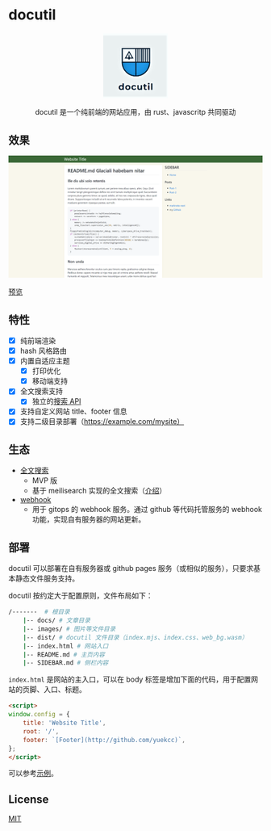 # docutil

<div style="text-align: center; margin: 20px">
    <p><img src="./docutil-logo.png" width="128"></p>
    <p>docutil 是一个纯前端的网站应用，由 rust、javascritp 共同驱动</p>
</div>


## 效果

![screenshot](./screenshot.png)

[预览](https://lambdadriver.space/)

## 特性

- [x] 纯前端渲染
- [x] hash 风格路由
- [x] 内置自适应主题
    - [x] 打印优化
    - [x] 移动端支持
- [x] 全文搜索支持
    - [x] 独立的[搜索 API](https://github.com/yuekcc/marknote-search-mvp)
- [x] 支持自定义网站 title、footer 信息
- [x] 支持二级目录部署（https://example.com/mysite）

## 生态

- [全文搜索](https://github.com/yuekcc/marknote-search-mvp)
    - MVP 版
    - 基于 meilisearch 实现的全文搜索（[介绍](https://lambdadriver.space/#/docs/202111/full-text-search-for-marknote.md)）
- [webhook](https://github.com/yuekcc/docutil-deploy-hook)
    - 用于 gitops 的 webhook 服务。通过 github 等代码托管服务的 webhook 功能，实现自有服务器的网站更新。

## 部署

docutil 可以部署在自有服务器或 github pages 服务（或相似的服务），只要求基本静态文件服务支持。

docutil 按约定大于配置原则，文件布局如下：

```sh
/-------  # 根目录
    |-- docs/ # 文章目录
    |-- images/ # 图片等文件目录
    |-- dist/ # docutil 文件目录（index.mjs、index.css、web_bg.wasm）
    |-- index.html # 网站入口
    |-- README.md # 主页内容
    |-- SIDEBAR.md # 侧栏内容
```

`index.html` 是网站的主入口，可以在 body 标签是增加下面的代码，用于配置网站的页脚、入口、标题。

```html
<script>
window.config = {
    title: 'Website Title',
    root: '/',
    footer: `[Footer](http://github.com/yuekcc)`,
};
</script>
```

可以参考[示例](loader/index.html)。

## License

[MIT](LICENSE)
